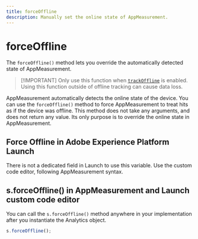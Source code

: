 ```yaml
---
title: forceOffline
description: Manually set the online state of AppMeasurement.
---
```


# forceOffline

The `forceOffline()` method lets you override the automatically detected state of AppMeasurement.

> [!IMPORTANT] Only use this function when [`trackOffline`](../config-vars/trackoffline.md) is enabled. Using this function outside of offline tracking can cause data loss.

AppMeasurement automatically detects the online state of the device. You can use the `forceOffline()` method to force AppMeasurement to treat hits as if the device was offline. This method does not take any arguments, and does not return any value. Its only purpose is to override the online state in AppMeasurement.

## Force Offline in Adobe Experience Platform Launch

There is not a dedicated field in Launch to use this variable. Use the custom code editor, following AppMeasurement syntax.

## s.forceOffline() in AppMeasurement and Launch custom code editor

You can call the `s.forceOffline()` method anywhere in your implementation after you instantiate the Analytics object.

```js
s.forceOffline();
```
